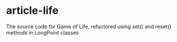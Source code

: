# article-life
The source code for Game of Life, refactored using set() and reset() methods in LongPoint classes
